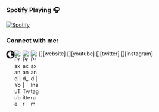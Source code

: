 ### Spotify Playing 🎧
[![Spotify](https://novatorem.praxand.vercel.app/api/spotify)](https://open.spotify.com/user/lm551ewnkq6e170e1iny0imee)

### Connect with me:

[<img align="left" alt="praxand.ga" width="22px" src="https://raw.githubusercontent.com/iconic/open-iconic/master/svg/globe.svg" />][website]
[<img align="left" alt="Praxand | YouTube" width="22px" src="https://cdn.jsdelivr.net/npm/simple-icons@v3/icons/youtube.svg" />][youtube]
[<img align="left" alt="Praxand_ | Twitter" width="22px" src="https://cdn.jsdelivr.net/npm/simple-icons@v3/icons/twitter.svg" />][twitter]
[<img align="left" alt="Praxand | Instagram" width="22px" src="https://cdn.jsdelivr.net/npm/simple-icons@v3/icons/instagram.svg" />][instagram]
